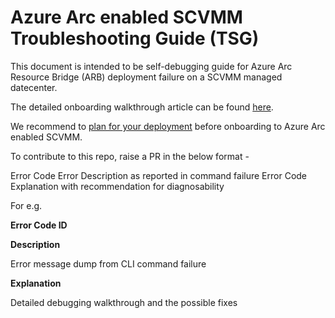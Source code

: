 # Azure Arc enabled SCVMM Troubleshooting Guide (TSG)

This document is intended to be self-debugging guide for Azure Arc Resource Bridge (ARB) deployment failure on a SCVMM managed datecenter.

The detailed onboarding walkthrough article can be found [here](https://learn.microsoft.com/en-us/azure/azure-arc/system-center-virtual-machine-manager/quickstart-connect-system-center-virtual-machine-manager-to-arc).

We recommend to [plan for your deployment](https://learn.microsoft.com/en-us/azure/azure-arc/system-center-virtual-machine-manager/support-matrix-for-system-center-virtual-machine-manager) before onboarding to Azure Arc enabled SCVMM.

To contribute to this repo, raise a PR in the below format -

Error Code
Error Description as reported in command failure
Error Code Explanation with recommendation for diagnosability



For e.g.

**Error Code ID** 

**Description**

Error message dump from CLI command failure

**Explanation**

Detailed debugging walkthrough and the possible fixes





